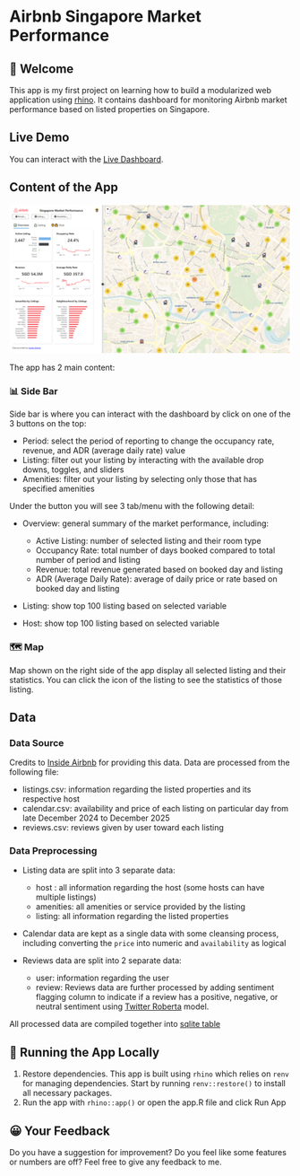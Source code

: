 # Airbnb Singapore Market Performance

## 👋 Welcome

This app is my first project on learning how to build a modularized web application using [rhino](https://www.appsilon.com/rhinoverse/rhino). It contains dashboard for monitoring Airbnb market performance based on listed properties on Singapore. 

## Live Demo

You can interact with the [Live Dashboard](https://argaadya.shinyapps.io/airbnb_market_performance/).

## Content of the App

<p align="center">
<img src="asset_github/main_page.PNG">
</p>

The app has 2 main content:

### 📊 Side Bar

Side bar is where you can interact with the dashboard by click on one of the 3 buttons on the top:

* Period: select the period of reporting to change the occupancy rate, revenue, and ADR (average daily rate) value
* Listing: filter out your listing by interacting with the available drop downs, toggles, and sliders
* Amenities: filter out your listing by selecting only those that has specified amenities

Under the button you will see 3 tab/menu with the following detail:

* Overview: general summary of the market performance, including:
  
  * Active Listing: number of selected listing and their room type
  * Occupancy Rate: total number of days booked compared to total number of period and listing
  * Revenue: total revenue generated based on booked day and listing
  * ADR (Average Daily Rate): average of daily price or rate based on booked day and listing

* Listing: show top 100 listing based on selected variable
* Host: show top 100 listing based on selected variable

### 🗺️ Map

Map shown on the right side of the app display all selected listing and their statistics. You can click the icon of the listing to see the statistics of those listing.

## Data

### Data Source

Credits to [Inside Airbnb](https://insideairbnb.com/get-the-data/) for providing this data. Data are processed from the following file:

* listings.csv: information regarding the listed properties and its respective host
* calendar.csv: availability and price of each listing on particular day from late December 2024 to December 2025
* reviews.csv: reviews given by user toward each listing

### Data Preprocessing

* Listing data are split into 3 separate data:

  * host : all information regarding the host (some hosts can have multiple listings)
  * amenities: all amenities or service provided by the listing
  * listing: all information regarding the listed properties

* Calendar data  are kept as a single data with some cleansing process, including converting the `price` into numeric and `availability` as logical

* Reviews data are split into 2 separate data:

  * user: information regarding the user  
  * review: Reviews data are further processed by adding sentiment flagging column to indicate if a review has a positive, negative, or neutral sentiment using [Twitter Roberta](https://huggingface.co/cardiffnlp/twitter-roberta-base) model.

All processed data are compiled together into [sqlite table](https://github.com/Argaadya/airbnb_market_performance/tree/main/data)

## 🏃 Running the App Locally

1. Restore dependencies. This app is built using `rhino` which relies on `renv` for managing dependencies. Start by running `renv::restore()` to install all necessary packages.
2. Run the app with `rhino::app()` or open the app.R file and click Run App

## 😀 Your Feedback

Do you have a suggestion for improvement? Do you feel like some features or numbers are off? Feel free to give any feedback to me.
